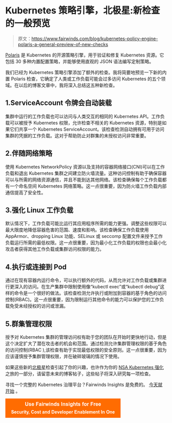 # Kubernetes 策略引擎，北极星:新检查的一般预览

> 原文：<https://www.fairwinds.com/blog/kubernetes-policy-engine-polaris-a-general-preview-of-new-checks>

 [Polaris](https://polaris.docs.fairwinds.com/) 是 Kubernetes 的开源策略引擎，用于验证和修复 Kubernetes 资源。它包括 30 多种内置配置策略，并能够使用直观的 JSON 语法编写定制策略。

我们已经为 Kubernetes 策略引擎添加了额外的检查。我将简要地预览一下新的内置 Polaris 检查，它确定了人类或工作负载可能会过多访问 Kubernetes 的五个领域。在以后的博客文章中，我将深入总结这五种新检查。

## 1.ServiceAccount 令牌会自动装载

集群中运行的工作负载也可以访问与人类交互的相同的 Kubernetes API。工作负载可以被授予 Kubernetes 权限，允许检查不相关的 Kubernetes 资源，特别是如果它们共享一个 Kubernetes ServiceAccount。该检查检测自动拥有可用于访问集群的凭据的工作负载。这对于帮助防止对群集的未授权访问非常重要。

## 2.伴随网络策略

使用 Kubernetes NetworkPolicy 资源以及支持的容器网络接口(CNI)可以在工作负载和退出 Kubernetes 集群之间建立防火墙流量。这种访问控制有助于确保容器可以与所需的网络资源通信，并且不能到达其他网络。该检查确保每个工作负载都有一个命名空间 Kubernetes 网络策略。这一点很重要，因为防火墙工作负载内部通信提高了安全性。

## 3.强化 Linux 工作负载

默认情况下，工作负载可能比运行其应用程序所需的能力更强。调整这些权限可以最大限度地降低容器危害的范围、速度和影响。该检查确保工作负载使用 AppArmor、dropping Linux 功能、SELinux 或 seccomp 配置文件来授予工作负载运行所需的最低权限。这一点很重要，因为最小化工作负载的权限也会最小化攻击者获得其他工作负载或集群访问权限的能力。

## 4.执行或连接到 Pod

通过在现有容器内运行命令，可以执行额外的代码，从而允许对工作负载或集群进行更深入的访问。在生产集群中限制使用像“kubectl exec”或“kubectl debug”这样的命令是一个很好的做法。该检查检测允许执行或附加到容器的基于角色的访问控制(RBAC)。这一点很重要，因为限制运行其他命令的能力可以保护您的工作负载免受未经授权的访问或泄漏。

## 5.群集管理权限

授予对 Kubernetes 集群的管理访问权有助于您的团队在开始时更快地行动，但是这个决定扩大了潜在攻击者的机会和范围。通过检测允许集群管理权限的基于角色的访问控制(RBAC ),该检查有助于实现最低权限的安全原则。这一点很重要，因为应该谨慎授予集群管理权限，并在破碎玻璃的情况下使用。

如果这些新的[北极星](https://polaris.docs.fairwinds.com/)检查引起了你的兴趣，也许作为你的 [NSA Kubernetes 强化](https://www.fairwinds.com/kubernetes-nsa-hardening-insights)之旅的一部分，请留意未来的博客帖子，这些帖子将深入研究每一项检查。

寻找一个完整的 Kubernetes 治理平台？Fairwinds Insights 是免费的。 [今天就开始](https://www.fairwinds.com/coming-soon) 。

[![Use Fairwinds Insights for Free Security, Cost and Developer Enablement In One](img/7c86296320eb01b215d8e2755e9c5b9d.png)](https://cta-redirect.hubspot.com/cta/redirect/2184645/34aa4987-a1f9-438a-a145-d7d82d5c479a)